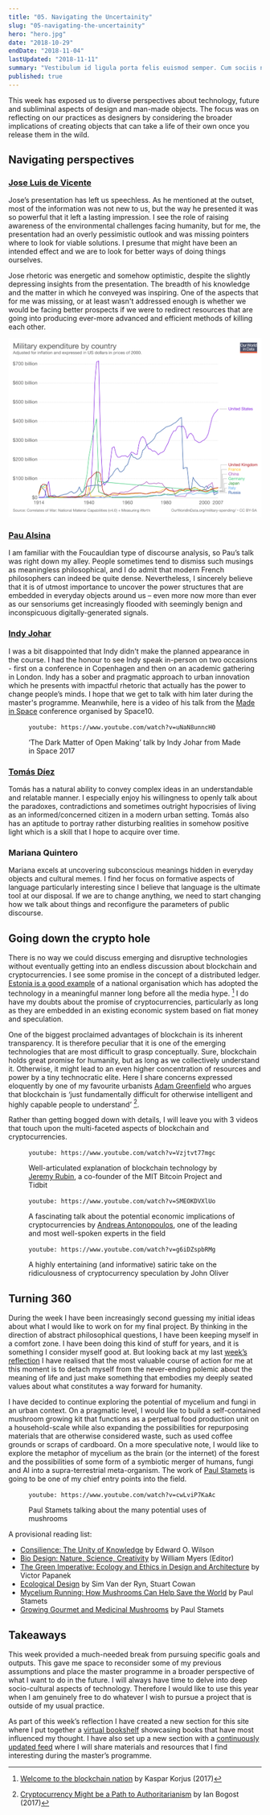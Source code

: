 ```yaml
---
title: "05. Navigating the Uncertainity"
slug: "05-navigating-the-uncertainity"
hero: "hero.jpg"
date: "2018-10-29"
endDate: "2018-11-04"
lastUpdated: "2018-11-11"
summary: "Vestibulum id ligula porta felis euismod semper. Cum sociis natoque penatibus et magnis dis parturient montes."
published: true
---
```




This week has exposed us to diverse perspectives about technology, future and subliminal aspects of design and man-made objects. The focus was on reflecting on our practices as designers by considering the broader implications of creating objects that can take a life of their own once you release them in the wild.



## Navigating perspectives

### [Jose Luis de Vicente](https://about.me/jldevicente)

Jose’s presentation has left us speechless. As he mentioned at the outset, most of the information was not new to us, but the way he presented it was so powerful that it left a lasting impression. I see the role of raising awareness of the environmental challenges facing humanity, but for me, the presentation had an overly pessimistic outlook and was missing pointers where to look for viable solutions. I presume that might have been an intended effect and we are to look for better ways of doing things ourselves.

Jose rhetoric was energetic and somehow optimistic, despite the slightly depressing insights from the presentation. The breadth of his knowledge and the matter in which he conveyed was inspiring. One of the aspects that for me was missing, or at least wasn't addressed enough is whether we would be facing better prospects if we were to redirect resources that are going into producing ever-more advanced and efficient methods of killing each other.

![](military-expenditure-by-country.png 'A clear depiction of the most important and too often overlooked fact of our times')

### [Pau Alsina](https://paualsina.wordpress.com/)

I am familiar with the Foucauldian type of discourse analysis, so Pau’s talk was right down my alley. People sometimes tend to dismiss such musings as meaningless philosophical, and I do admit that modern French philosophers can indeed be quite dense. Nevertheless, I sincerely believe that it is of utmost importance to uncover the power structures that are embedded in everyday objects around us – even more now more than ever as our sensoriums get increasingly flooded with seemingly benign and inconspicuous digitally-generated signals.



### [Indy Johar](https://about.me/indy.johar)

I was a bit disappointed that Indy didn't make the planned appearance in the course. I had the honour to see Indy speak in-person on two occasions - first on a conference in Copenhagen and then on an academic gathering in London. Indy has a sober and pragmatic approach to urban innovation which he presents with impactful rhetoric that actually has the power to change people’s minds. I hope that we get to talk with him later during the master's programme. Meanwhile, here is a video of his talk from the [Made in Space](https://www.madeinspace.io/) conference organised by Space10.

<figure>

`youtube: https://www.youtube.com/watch?v=uNaN8unncH0`

<figcaption>‘The Dark Matter of Open Making’ talk by Indy Johar from Made in Space 2017</figcaption>
</figure>

### [Tomás Díez](https://iaac.net/dt_team/tomas-diez/)

Tomás has a natural ability to convey complex ideas in an understandable and relatable manner. I especially enjoy his willingness   to openly talk about the paradoxes, contradictions and sometimes outright hypocrisies of living as an informed/concerned citizen in a modern urban setting. Tomás also has an aptitude to portray rather disturbing realities in somehow positive light which is a skill that I hope to acquire over time.

### Mariana Quintero

Mariana excels at uncovering subconscious meanings hidden in everyday objects and cultural memes. I find her focus on formative aspects of language particularly interesting since I believe that language is the ultimate tool at our disposal. If we are to change anything, we need to start changing how we talk about things and reconfigure the parameters of public discourse.



## Going down the crypto hole

There is no way we could discuss emerging and disruptive technologies without eventually getting into an endless discussion about blockchain and cryptocurrencies. I see some promise in the concept of a distributed ledger. [Estonia is a good example](https://medium.com/e-residency-blog/welcome-to-the-blockchain-nation-5d9b46c06fd4) of a national organisation which has adopted the technology in a meaningful manner long before all the media hype. [^1] I do have my doubts about the promise of cryptocurrencies, particularly as long as they are embedded in an existing economic system based on fiat money and speculation.

One of the biggest proclaimed advantages of blockchain is its inherent transparency. It is therefore peculiar that it is one of the emerging technologies that are most difficult to grasp conceptually. Sure, blockchain holds great promise for humanity, but as long as we collectively understand it. Otherwise, it might lead to an even higher concentration of resources and power by a tiny technocratic elite. Here I share concerns expressed eloquently by one of my favourite urbanists [Adam Greenfield](https://www.goodreads.com/author/show/18299688.Adam_Greenfield) who argues that blockchain is ‘just fundamentally difficult for otherwise intelligent and highly capable people to understand’ [^2].

Rather than getting bogged down with details, I will leave you with 3 videos that touch upon the multi-faceted aspects of blockchain and cryptocurrencies.

<figure>

`youtube: https://www.youtube.com/watch?v=Vzjtvt77mgc`

<figcaption>Well-articulated explanation of blockchain technology by <a href="https://rubin.io/" target="_blank">Jeremy Rubin</a>, a co-founder of the MIT Bitcoin Project and Tidbit</figcaption>
</figure>

<figure>

`youtube: https://www.youtube.com/watch?v=SMEOKDVXlUo`

<figcaption>A fascinating talk about the potential economic implications of cryptocurrencies by <a href="https://antonopoulos.com/" target="_blank">Andreas Antonopoulos</a>, one of the leading and most well-spoken experts in the field</figcaption>
</figure>

<figure>

`youtube: https://www.youtube.com/watch?v=g6iDZspbRMg`

<figcaption>A highly entertaining (and informative) satiric take on the ridiculousness of cryptocurrency speculation by John Oliver</figcaption>
</figure>


## Turning 360

During the week I have been increasingly second guessing my initial ideas about what I would like to work on for my final project. By thinking in the direction of abstract philosophical questions, I have been keeping myself in a comfort zone. I have been doing this kind of stuff for years, and it is something I consider myself good at. But looking back at my last [week’s reflection](https://mdef.gitlab.io/ilja.panic/reflections/04-exploring-hybrid-profiles-in-design) I have realised that the most valuable course of action for me at this moment is to detach myself from the never-ending polemic about the meaning of life and just make something that embodies my deeply seated values about what constitutes a way forward for humanity.

I have decided to continue exploring the potential of mycelium and fungi in an urban context. On a pragmatic level, I would like to build a self-contained mushroom growing kit that functions as a perpetual food production unit on a household-scale while also expanding the possibilities for repurposing materials that are otherwise considered waste, such as used coffee grounds or scraps of cardboard. On a more speculative note, I would like to explore the metaphor of mycelium as the brain (or the internet) of the forest and the possibilities of some form of a symbiotic merger of humans, fungi and AI into a supra-terrestrial meta-organism. The work of [Paul Stamets](https://en.wikipedia.org/wiki/Paul_Stamets) is going to be one of my chief entry points into the field.

<figure>

`youtube: https://www.youtube.com/watch?v=cwLviP7KaAc`

<figcaption>Paul Stamets talking about the many potential uses of mushrooms</figcaption>
</figure>



A provisional reading list:

- [Consilience: The Unity of Knowledge](https://www.goodreads.com/book/show/55981.Consilience) by Edward O. Wilson
- [Bio Design: Nature, Science, Creativity](https://www.goodreads.com/book/show/15864890-bio-design) by William Myers (Editor)
- [The Green Imperative: Ecology and Ethics in Design and Architecture](https://www.goodreads.com/book/show/894758.The_Green_Imperative) by Victor Papanek
- [Ecological Design](https://www.goodreads.com/book/show/499319.Ecological_Design) by Sim Van der Ryn,  Stuart Cowan
- [Mycelium Running: How Mushrooms Can Help Save the World](https://www.goodreads.com/book/show/239395.Mycelium_Running) by Paul Stamets
- [Growing Gourmet and Medicinal Mushrooms](https://www.goodreads.com/book/show/53622.Growing_Gourmet_and_Medicinal_Mushrooms) by Paul Stamets



## Takeaways

This week provided a much-needed break from pursuing specific goals and outputs. This gave me space to reconsider some of my previous assumptions and place the master programme in a broader perspective of what I want to do in the future. I will always have time to delve into deep socio-cultural aspects of technology. Therefore I would like to use this year when I am genuinely free to do whatever I wish to pursue a project that is outside of my usual practice.



As part of this week’s reflection I have created a new section for this site where I put together a [virtual bookshelf](https://mdef.gitlab.io/ilja.panic/bookshelf/) showcasing books that have most influenced my thought. I have also set up a new section with a [continuously updated feed](https://mdef.gitlab.io/ilja.panic/feed/) where I will share materials and resources that I find interesting during the master’s programme.






[^1]: [Welcome to the blockchain nation](https://medium.com/e-residency-blog/welcome-to-the-blockchain-nation-5d9b46c06fd4) by Kaspar Korjus (2017)

[^2]: [Cryptocurrency Might be a Path to Authoritarianism](https://www.theatlantic.com/technology/archive/2017/05/blockchain-of-command/528543/) by Ian Bogost (2017)
